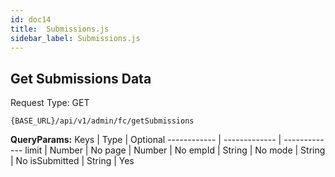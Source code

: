 ```yaml
---
id: doc14
title:  Submissions.js
sidebar_label: Submissions.js
---
```


## Get Submissions Data
Request Type: GET
```
{BASE_URL}/api/v1/admin/fc/getSubmissions
```
**QueryParams:**
Keys | Type | Optional
------------ | ------------- | -------------
limit | Number | No
page | Number | No
empId | String | No
mode | String | No
isSubmitted | String | Yes
